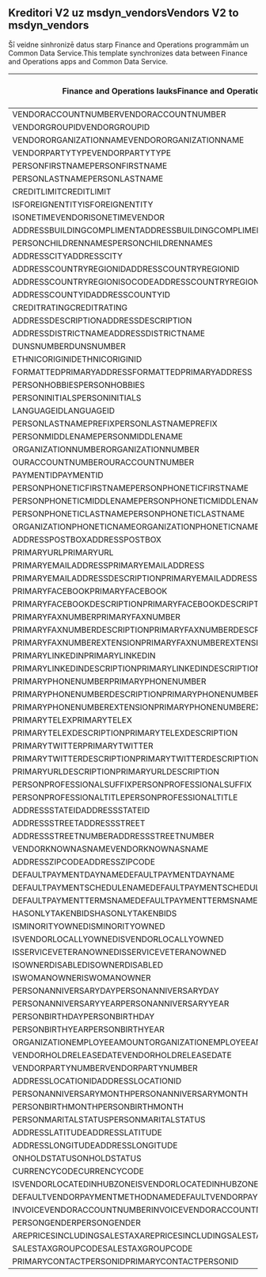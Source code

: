 ## <a name="vendors-v2-to-msdyn_vendors"></a><span data-ttu-id="99e80-101">Kreditori V2 uz msdyn_vendors</span><span class="sxs-lookup"><span data-stu-id="99e80-101">Vendors V2 to msdyn_vendors</span></span>

<span data-ttu-id="99e80-102">Šī veidne sinhronizē datus starp Finance and Operations programmām un Common Data Service.</span><span class="sxs-lookup"><span data-stu-id="99e80-102">This template synchronizes data between Finance and Operations apps and Common Data Service.</span></span>

<span data-ttu-id="99e80-103">Finance and Operations lauks</span><span class="sxs-lookup"><span data-stu-id="99e80-103">Finance and Operations field</span></span> | <span data-ttu-id="99e80-104">Kartes veids</span><span class="sxs-lookup"><span data-stu-id="99e80-104">Map type</span></span> | <span data-ttu-id="99e80-105">Cits Dynamics 365 lauks</span><span class="sxs-lookup"><span data-stu-id="99e80-105">Other Dynamics 365 field</span></span> | <span data-ttu-id="99e80-106">Noklusējuma vērtība</span><span class="sxs-lookup"><span data-stu-id="99e80-106">Default value</span></span>
---|---|---|---
<span data-ttu-id="99e80-107">VENDORACCOUNTNUMBER</span><span class="sxs-lookup"><span data-stu-id="99e80-107">VENDORACCOUNTNUMBER</span></span> | = | <span data-ttu-id="99e80-108">msdyn_vendoraccountnumber</span><span class="sxs-lookup"><span data-stu-id="99e80-108">msdyn_vendoraccountnumber</span></span> | 
<span data-ttu-id="99e80-109">VENDORGROUPID</span><span class="sxs-lookup"><span data-stu-id="99e80-109">VENDORGROUPID</span></span> | = | <span data-ttu-id="99e80-110">msdyn_vendorgroupid.msdyn_vendorgroup</span><span class="sxs-lookup"><span data-stu-id="99e80-110">msdyn_vendorgroupid.msdyn_vendorgroup</span></span> | 
<span data-ttu-id="99e80-111">VENDORORGANIZATIONNAME</span><span class="sxs-lookup"><span data-stu-id="99e80-111">VENDORORGANIZATIONNAME</span></span> | = | <span data-ttu-id="99e80-112">msdyn_name</span><span class="sxs-lookup"><span data-stu-id="99e80-112">msdyn_name</span></span> | 
<span data-ttu-id="99e80-113">VENDORPARTYTYPE</span><span class="sxs-lookup"><span data-stu-id="99e80-113">VENDORPARTYTYPE</span></span> | >< | <span data-ttu-id="99e80-114">msdyn_isperson</span><span class="sxs-lookup"><span data-stu-id="99e80-114">msdyn_isperson</span></span> | 
<span data-ttu-id="99e80-115">PERSONFIRSTNAME</span><span class="sxs-lookup"><span data-stu-id="99e80-115">PERSONFIRSTNAME</span></span> | = | <span data-ttu-id="99e80-116">msdyn_firstname</span><span class="sxs-lookup"><span data-stu-id="99e80-116">msdyn_firstname</span></span> | 
<span data-ttu-id="99e80-117">PERSONLASTNAME</span><span class="sxs-lookup"><span data-stu-id="99e80-117">PERSONLASTNAME</span></span> | = | <span data-ttu-id="99e80-118">msdyn_lastname</span><span class="sxs-lookup"><span data-stu-id="99e80-118">msdyn_lastname</span></span> | 
<span data-ttu-id="99e80-119">CREDITLIMIT</span><span class="sxs-lookup"><span data-stu-id="99e80-119">CREDITLIMIT</span></span> | = | <span data-ttu-id="99e80-120">msdyn_vendorcreditlimit</span><span class="sxs-lookup"><span data-stu-id="99e80-120">msdyn_vendorcreditlimit</span></span> | 
<span data-ttu-id="99e80-121">ISFOREIGNENTITY</span><span class="sxs-lookup"><span data-stu-id="99e80-121">ISFOREIGNENTITY</span></span> | >< | <span data-ttu-id="99e80-122">msdyn_isforeignentity</span><span class="sxs-lookup"><span data-stu-id="99e80-122">msdyn_isforeignentity</span></span> | 
<span data-ttu-id="99e80-123">ISONETIMEVENDOR</span><span class="sxs-lookup"><span data-stu-id="99e80-123">ISONETIMEVENDOR</span></span> | >< | <span data-ttu-id="99e80-124">msdyn_isonetimevendor</span><span class="sxs-lookup"><span data-stu-id="99e80-124">msdyn_isonetimevendor</span></span> | 
<span data-ttu-id="99e80-125">ADDRESSBUILDINGCOMPLIMENT</span><span class="sxs-lookup"><span data-stu-id="99e80-125">ADDRESSBUILDINGCOMPLIMENT</span></span> | = | <span data-ttu-id="99e80-126">msdyn_addressbuildingcompliment</span><span class="sxs-lookup"><span data-stu-id="99e80-126">msdyn_addressbuildingcompliment</span></span> | 
<span data-ttu-id="99e80-127">PERSONCHILDRENNAMES</span><span class="sxs-lookup"><span data-stu-id="99e80-127">PERSONCHILDRENNAMES</span></span> | = | <span data-ttu-id="99e80-128">msdyn_childrennames</span><span class="sxs-lookup"><span data-stu-id="99e80-128">msdyn_childrennames</span></span> | 
<span data-ttu-id="99e80-129">ADDRESSCITY</span><span class="sxs-lookup"><span data-stu-id="99e80-129">ADDRESSCITY</span></span> | = | <span data-ttu-id="99e80-130">msdyn_addresscity</span><span class="sxs-lookup"><span data-stu-id="99e80-130">msdyn_addresscity</span></span> | 
<span data-ttu-id="99e80-131">ADDRESSCOUNTRYREGIONID</span><span class="sxs-lookup"><span data-stu-id="99e80-131">ADDRESSCOUNTRYREGIONID</span></span> | = | <span data-ttu-id="99e80-132">msdyn_addresscountryregionid</span><span class="sxs-lookup"><span data-stu-id="99e80-132">msdyn_addresscountryregionid</span></span> | 
<span data-ttu-id="99e80-133">ADDRESSCOUNTRYREGIONISOCODE</span><span class="sxs-lookup"><span data-stu-id="99e80-133">ADDRESSCOUNTRYREGIONISOCODE</span></span> | = | <span data-ttu-id="99e80-134">msdyn_addresscountryregionisocode</span><span class="sxs-lookup"><span data-stu-id="99e80-134">msdyn_addresscountryregionisocode</span></span> | 
<span data-ttu-id="99e80-135">ADDRESSCOUNTYID</span><span class="sxs-lookup"><span data-stu-id="99e80-135">ADDRESSCOUNTYID</span></span> | = | <span data-ttu-id="99e80-136">msdyn_addresscountyid</span><span class="sxs-lookup"><span data-stu-id="99e80-136">msdyn_addresscountyid</span></span> | 
<span data-ttu-id="99e80-137">CREDITRATING</span><span class="sxs-lookup"><span data-stu-id="99e80-137">CREDITRATING</span></span> | = | <span data-ttu-id="99e80-138">msdyn_creditrating</span><span class="sxs-lookup"><span data-stu-id="99e80-138">msdyn_creditrating</span></span> | 
<span data-ttu-id="99e80-139">ADDRESSDESCRIPTION</span><span class="sxs-lookup"><span data-stu-id="99e80-139">ADDRESSDESCRIPTION</span></span> | = | <span data-ttu-id="99e80-140">msdyn_addressdescription</span><span class="sxs-lookup"><span data-stu-id="99e80-140">msdyn_addressdescription</span></span> | 
<span data-ttu-id="99e80-141">ADDRESSDISTRICTNAME</span><span class="sxs-lookup"><span data-stu-id="99e80-141">ADDRESSDISTRICTNAME</span></span> | = | <span data-ttu-id="99e80-142">msdyn_addressdistrictname</span><span class="sxs-lookup"><span data-stu-id="99e80-142">msdyn_addressdistrictname</span></span> | 
<span data-ttu-id="99e80-143">DUNSNUMBER</span><span class="sxs-lookup"><span data-stu-id="99e80-143">DUNSNUMBER</span></span> | = | <span data-ttu-id="99e80-144">msdyn_dunsnumber</span><span class="sxs-lookup"><span data-stu-id="99e80-144">msdyn_dunsnumber</span></span> | 
<span data-ttu-id="99e80-145">ETHNICORIGINID</span><span class="sxs-lookup"><span data-stu-id="99e80-145">ETHNICORIGINID</span></span> | = | <span data-ttu-id="99e80-146">msdyn_ethnicorigin</span><span class="sxs-lookup"><span data-stu-id="99e80-146">msdyn_ethnicorigin</span></span> | 
<span data-ttu-id="99e80-147">FORMATTEDPRIMARYADDRESS</span><span class="sxs-lookup"><span data-stu-id="99e80-147">FORMATTEDPRIMARYADDRESS</span></span> | = | <span data-ttu-id="99e80-148">msdyn_formattedprimaryaddress</span><span class="sxs-lookup"><span data-stu-id="99e80-148">msdyn_formattedprimaryaddress</span></span> | 
<span data-ttu-id="99e80-149">PERSONHOBBIES</span><span class="sxs-lookup"><span data-stu-id="99e80-149">PERSONHOBBIES</span></span> | = | <span data-ttu-id="99e80-150">msdyn_hobbies</span><span class="sxs-lookup"><span data-stu-id="99e80-150">msdyn_hobbies</span></span> | 
<span data-ttu-id="99e80-151">PERSONINITIALS</span><span class="sxs-lookup"><span data-stu-id="99e80-151">PERSONINITIALS</span></span> | = | <span data-ttu-id="99e80-152">msdyn_initials</span><span class="sxs-lookup"><span data-stu-id="99e80-152">msdyn_initials</span></span> | 
<span data-ttu-id="99e80-153">LANGUAGEID</span><span class="sxs-lookup"><span data-stu-id="99e80-153">LANGUAGEID</span></span> | >< | <span data-ttu-id="99e80-154">msdyn_language</span><span class="sxs-lookup"><span data-stu-id="99e80-154">msdyn_language</span></span> | 
<span data-ttu-id="99e80-155">PERSONLASTNAMEPREFIX</span><span class="sxs-lookup"><span data-stu-id="99e80-155">PERSONLASTNAMEPREFIX</span></span> | = | <span data-ttu-id="99e80-156">msdyn_lastnameprefix</span><span class="sxs-lookup"><span data-stu-id="99e80-156">msdyn_lastnameprefix</span></span> | 
<span data-ttu-id="99e80-157">PERSONMIDDLENAME</span><span class="sxs-lookup"><span data-stu-id="99e80-157">PERSONMIDDLENAME</span></span> | = | <span data-ttu-id="99e80-158">msdyn_middlename</span><span class="sxs-lookup"><span data-stu-id="99e80-158">msdyn_middlename</span></span> | 
<span data-ttu-id="99e80-159">ORGANIZATIONNUMBER</span><span class="sxs-lookup"><span data-stu-id="99e80-159">ORGANIZATIONNUMBER</span></span> | = | <span data-ttu-id="99e80-160">msdyn_organizationnumber</span><span class="sxs-lookup"><span data-stu-id="99e80-160">msdyn_organizationnumber</span></span> | 
<span data-ttu-id="99e80-161">OURACCOUNTNUMBER</span><span class="sxs-lookup"><span data-stu-id="99e80-161">OURACCOUNTNUMBER</span></span> | = | <span data-ttu-id="99e80-162">msdyn_ourvendoraccountnumber</span><span class="sxs-lookup"><span data-stu-id="99e80-162">msdyn_ourvendoraccountnumber</span></span> | 
<span data-ttu-id="99e80-163">PAYMENTID</span><span class="sxs-lookup"><span data-stu-id="99e80-163">PAYMENTID</span></span> | = | <span data-ttu-id="99e80-164">msdyn_paymentid</span><span class="sxs-lookup"><span data-stu-id="99e80-164">msdyn_paymentid</span></span> | 
<span data-ttu-id="99e80-165">PERSONPHONETICFIRSTNAME</span><span class="sxs-lookup"><span data-stu-id="99e80-165">PERSONPHONETICFIRSTNAME</span></span> | = | <span data-ttu-id="99e80-166">msdyn_phoneticfirstname</span><span class="sxs-lookup"><span data-stu-id="99e80-166">msdyn_phoneticfirstname</span></span> | 
<span data-ttu-id="99e80-167">PERSONPHONETICMIDDLENAME</span><span class="sxs-lookup"><span data-stu-id="99e80-167">PERSONPHONETICMIDDLENAME</span></span> | = | <span data-ttu-id="99e80-168">msdyn_phoneticmiddlename</span><span class="sxs-lookup"><span data-stu-id="99e80-168">msdyn_phoneticmiddlename</span></span> | 
<span data-ttu-id="99e80-169">PERSONPHONETICLASTNAME</span><span class="sxs-lookup"><span data-stu-id="99e80-169">PERSONPHONETICLASTNAME</span></span> | = | <span data-ttu-id="99e80-170">msdyn_phoneticlastname</span><span class="sxs-lookup"><span data-stu-id="99e80-170">msdyn_phoneticlastname</span></span> | 
<span data-ttu-id="99e80-171">ORGANIZATIONPHONETICNAME</span><span class="sxs-lookup"><span data-stu-id="99e80-171">ORGANIZATIONPHONETICNAME</span></span> | = | <span data-ttu-id="99e80-172">msdyn_organizationphoneticname</span><span class="sxs-lookup"><span data-stu-id="99e80-172">msdyn_organizationphoneticname</span></span> | 
<span data-ttu-id="99e80-173">ADDRESSPOSTBOX</span><span class="sxs-lookup"><span data-stu-id="99e80-173">ADDRESSPOSTBOX</span></span> | = | <span data-ttu-id="99e80-174">msdyn_addresspostbox</span><span class="sxs-lookup"><span data-stu-id="99e80-174">msdyn_addresspostbox</span></span> | 
<span data-ttu-id="99e80-175">PRIMARYURL</span><span class="sxs-lookup"><span data-stu-id="99e80-175">PRIMARYURL</span></span> | = | <span data-ttu-id="99e80-176">msdyn_primarycontacturl</span><span class="sxs-lookup"><span data-stu-id="99e80-176">msdyn_primarycontacturl</span></span> | 
<span data-ttu-id="99e80-177">PRIMARYEMAILADDRESS</span><span class="sxs-lookup"><span data-stu-id="99e80-177">PRIMARYEMAILADDRESS</span></span> | = | <span data-ttu-id="99e80-178">msdyn_primaryemailaddress</span><span class="sxs-lookup"><span data-stu-id="99e80-178">msdyn_primaryemailaddress</span></span> | 
<span data-ttu-id="99e80-179">PRIMARYEMAILADDRESSDESCRIPTION</span><span class="sxs-lookup"><span data-stu-id="99e80-179">PRIMARYEMAILADDRESSDESCRIPTION</span></span> | = | <span data-ttu-id="99e80-180">msdyn_primaryemailaddressdescription</span><span class="sxs-lookup"><span data-stu-id="99e80-180">msdyn_primaryemailaddressdescription</span></span> | 
<span data-ttu-id="99e80-181">PRIMARYFACEBOOK</span><span class="sxs-lookup"><span data-stu-id="99e80-181">PRIMARYFACEBOOK</span></span> | = | <span data-ttu-id="99e80-182">msdyn_primaryfacebook</span><span class="sxs-lookup"><span data-stu-id="99e80-182">msdyn_primaryfacebook</span></span> | 
<span data-ttu-id="99e80-183">PRIMARYFACEBOOKDESCRIPTION</span><span class="sxs-lookup"><span data-stu-id="99e80-183">PRIMARYFACEBOOKDESCRIPTION</span></span> | = | <span data-ttu-id="99e80-184">msdyn_primaryfacebookdescription</span><span class="sxs-lookup"><span data-stu-id="99e80-184">msdyn_primaryfacebookdescription</span></span> | 
<span data-ttu-id="99e80-185">PRIMARYFAXNUMBER</span><span class="sxs-lookup"><span data-stu-id="99e80-185">PRIMARYFAXNUMBER</span></span> | = | <span data-ttu-id="99e80-186">msdyn_primaryfaxnumber</span><span class="sxs-lookup"><span data-stu-id="99e80-186">msdyn_primaryfaxnumber</span></span> | 
<span data-ttu-id="99e80-187">PRIMARYFAXNUMBERDESCRIPTION</span><span class="sxs-lookup"><span data-stu-id="99e80-187">PRIMARYFAXNUMBERDESCRIPTION</span></span> | = | <span data-ttu-id="99e80-188">msdyn_primaryfaxnumberdescription</span><span class="sxs-lookup"><span data-stu-id="99e80-188">msdyn_primaryfaxnumberdescription</span></span> | 
<span data-ttu-id="99e80-189">PRIMARYFAXNUMBEREXTENSION</span><span class="sxs-lookup"><span data-stu-id="99e80-189">PRIMARYFAXNUMBEREXTENSION</span></span> | = | <span data-ttu-id="99e80-190">msdyn_primaryfaxnumberextension</span><span class="sxs-lookup"><span data-stu-id="99e80-190">msdyn_primaryfaxnumberextension</span></span> | 
<span data-ttu-id="99e80-191">PRIMARYLINKEDIN</span><span class="sxs-lookup"><span data-stu-id="99e80-191">PRIMARYLINKEDIN</span></span> | = | <span data-ttu-id="99e80-192">msdyn_primarylinkedin</span><span class="sxs-lookup"><span data-stu-id="99e80-192">msdyn_primarylinkedin</span></span> | 
<span data-ttu-id="99e80-193">PRIMARYLINKEDINDESCRIPTION</span><span class="sxs-lookup"><span data-stu-id="99e80-193">PRIMARYLINKEDINDESCRIPTION</span></span> | = | <span data-ttu-id="99e80-194">msdyn_primarylinkedindescription</span><span class="sxs-lookup"><span data-stu-id="99e80-194">msdyn_primarylinkedindescription</span></span> | 
<span data-ttu-id="99e80-195">PRIMARYPHONENUMBER</span><span class="sxs-lookup"><span data-stu-id="99e80-195">PRIMARYPHONENUMBER</span></span> | = | <span data-ttu-id="99e80-196">msdyn_pimaryphonenumber</span><span class="sxs-lookup"><span data-stu-id="99e80-196">msdyn_pimaryphonenumber</span></span> | 
<span data-ttu-id="99e80-197">PRIMARYPHONENUMBERDESCRIPTION</span><span class="sxs-lookup"><span data-stu-id="99e80-197">PRIMARYPHONENUMBERDESCRIPTION</span></span> | = | <span data-ttu-id="99e80-198">msdyn_primaryphonenumberdescription</span><span class="sxs-lookup"><span data-stu-id="99e80-198">msdyn_primaryphonenumberdescription</span></span> | 
<span data-ttu-id="99e80-199">PRIMARYPHONENUMBEREXTENSION</span><span class="sxs-lookup"><span data-stu-id="99e80-199">PRIMARYPHONENUMBEREXTENSION</span></span> | = | <span data-ttu-id="99e80-200">msdyn_primaryphonenumberextension</span><span class="sxs-lookup"><span data-stu-id="99e80-200">msdyn_primaryphonenumberextension</span></span> | 
<span data-ttu-id="99e80-201">PRIMARYTELEX</span><span class="sxs-lookup"><span data-stu-id="99e80-201">PRIMARYTELEX</span></span> | = | <span data-ttu-id="99e80-202">msdyn_primarytelex</span><span class="sxs-lookup"><span data-stu-id="99e80-202">msdyn_primarytelex</span></span> | 
<span data-ttu-id="99e80-203">PRIMARYTELEXDESCRIPTION</span><span class="sxs-lookup"><span data-stu-id="99e80-203">PRIMARYTELEXDESCRIPTION</span></span> | = | <span data-ttu-id="99e80-204">msdyn_primarytelexdescription</span><span class="sxs-lookup"><span data-stu-id="99e80-204">msdyn_primarytelexdescription</span></span> | 
<span data-ttu-id="99e80-205">PRIMARYTWITTER</span><span class="sxs-lookup"><span data-stu-id="99e80-205">PRIMARYTWITTER</span></span> | = | <span data-ttu-id="99e80-206">msdyn_primarytwitter</span><span class="sxs-lookup"><span data-stu-id="99e80-206">msdyn_primarytwitter</span></span> | 
<span data-ttu-id="99e80-207">PRIMARYTWITTERDESCRIPTION</span><span class="sxs-lookup"><span data-stu-id="99e80-207">PRIMARYTWITTERDESCRIPTION</span></span> | = | <span data-ttu-id="99e80-208">msdyn_primarytwitterdescription</span><span class="sxs-lookup"><span data-stu-id="99e80-208">msdyn_primarytwitterdescription</span></span> | 
<span data-ttu-id="99e80-209">PRIMARYURLDESCRIPTION</span><span class="sxs-lookup"><span data-stu-id="99e80-209">PRIMARYURLDESCRIPTION</span></span> | = | <span data-ttu-id="99e80-210">msdyn_primaryurldescription</span><span class="sxs-lookup"><span data-stu-id="99e80-210">msdyn_primaryurldescription</span></span> | 
<span data-ttu-id="99e80-211">PERSONPROFESSIONALSUFFIX</span><span class="sxs-lookup"><span data-stu-id="99e80-211">PERSONPROFESSIONALSUFFIX</span></span> | = | <span data-ttu-id="99e80-212">msdyn_professionalsuffix</span><span class="sxs-lookup"><span data-stu-id="99e80-212">msdyn_professionalsuffix</span></span> | 
<span data-ttu-id="99e80-213">PERSONPROFESSIONALTITLE</span><span class="sxs-lookup"><span data-stu-id="99e80-213">PERSONPROFESSIONALTITLE</span></span> | = | <span data-ttu-id="99e80-214">msdyn_professionatitle</span><span class="sxs-lookup"><span data-stu-id="99e80-214">msdyn_professionatitle</span></span> | 
<span data-ttu-id="99e80-215">ADDRESSSTATEID</span><span class="sxs-lookup"><span data-stu-id="99e80-215">ADDRESSSTATEID</span></span> | = | <span data-ttu-id="99e80-216">msdyn_addressstateid</span><span class="sxs-lookup"><span data-stu-id="99e80-216">msdyn_addressstateid</span></span> | 
<span data-ttu-id="99e80-217">ADDRESSSTREET</span><span class="sxs-lookup"><span data-stu-id="99e80-217">ADDRESSSTREET</span></span> | = | <span data-ttu-id="99e80-218">msdyn_addressstreet</span><span class="sxs-lookup"><span data-stu-id="99e80-218">msdyn_addressstreet</span></span> | 
<span data-ttu-id="99e80-219">ADDRESSSTREETNUMBER</span><span class="sxs-lookup"><span data-stu-id="99e80-219">ADDRESSSTREETNUMBER</span></span> | = | <span data-ttu-id="99e80-220">msdyn_addressstreetnumber</span><span class="sxs-lookup"><span data-stu-id="99e80-220">msdyn_addressstreetnumber</span></span> | 
<span data-ttu-id="99e80-221">VENDORKNOWNASNAME</span><span class="sxs-lookup"><span data-stu-id="99e80-221">VENDORKNOWNASNAME</span></span> | = | <span data-ttu-id="99e80-222">msdyn_vendorknownasname</span><span class="sxs-lookup"><span data-stu-id="99e80-222">msdyn_vendorknownasname</span></span> | 
<span data-ttu-id="99e80-223">ADDRESSZIPCODE</span><span class="sxs-lookup"><span data-stu-id="99e80-223">ADDRESSZIPCODE</span></span> | = | <span data-ttu-id="99e80-224">msdyn_addresszipcode</span><span class="sxs-lookup"><span data-stu-id="99e80-224">msdyn_addresszipcode</span></span> | 
<span data-ttu-id="99e80-225">DEFAULTPAYMENTDAYNAME</span><span class="sxs-lookup"><span data-stu-id="99e80-225">DEFAULTPAYMENTDAYNAME</span></span> | = | <span data-ttu-id="99e80-226">msdyn_defaultpaymentdayname.msdyn_name</span><span class="sxs-lookup"><span data-stu-id="99e80-226">msdyn_defaultpaymentdayname.msdyn_name</span></span> | 
<span data-ttu-id="99e80-227">DEFAULTPAYMENTSCHEDULENAME</span><span class="sxs-lookup"><span data-stu-id="99e80-227">DEFAULTPAYMENTSCHEDULENAME</span></span> | = | <span data-ttu-id="99e80-228">msdyn_paymentschedule.msdyn_name</span><span class="sxs-lookup"><span data-stu-id="99e80-228">msdyn_paymentschedule.msdyn_name</span></span> | 
<span data-ttu-id="99e80-229">DEFAULTPAYMENTTERMSNAME</span><span class="sxs-lookup"><span data-stu-id="99e80-229">DEFAULTPAYMENTTERMSNAME</span></span> | = | <span data-ttu-id="99e80-230">msdyn_paymentterms.msdyn_name</span><span class="sxs-lookup"><span data-stu-id="99e80-230">msdyn_paymentterms.msdyn_name</span></span> | 
<span data-ttu-id="99e80-231">HASONLYTAKENBIDS</span><span class="sxs-lookup"><span data-stu-id="99e80-231">HASONLYTAKENBIDS</span></span> | >< | <span data-ttu-id="99e80-232">msdyn_hasonlytakenbids</span><span class="sxs-lookup"><span data-stu-id="99e80-232">msdyn_hasonlytakenbids</span></span> | 
<span data-ttu-id="99e80-233">ISMINORITYOWNED</span><span class="sxs-lookup"><span data-stu-id="99e80-233">ISMINORITYOWNED</span></span> | >< | <span data-ttu-id="99e80-234">msdyn_isminorityowned</span><span class="sxs-lookup"><span data-stu-id="99e80-234">msdyn_isminorityowned</span></span> | 
<span data-ttu-id="99e80-235">ISVENDORLOCALLYOWNED</span><span class="sxs-lookup"><span data-stu-id="99e80-235">ISVENDORLOCALLYOWNED</span></span> | >< | <span data-ttu-id="99e80-236">msdyn_isvendorlocallyowned</span><span class="sxs-lookup"><span data-stu-id="99e80-236">msdyn_isvendorlocallyowned</span></span> | 
<span data-ttu-id="99e80-237">ISSERVICEVETERANOWNED</span><span class="sxs-lookup"><span data-stu-id="99e80-237">ISSERVICEVETERANOWNED</span></span> | >< | <span data-ttu-id="99e80-238">msdyn_isserviceveteranowned</span><span class="sxs-lookup"><span data-stu-id="99e80-238">msdyn_isserviceveteranowned</span></span> | 
<span data-ttu-id="99e80-239">ISOWNERDISABLED</span><span class="sxs-lookup"><span data-stu-id="99e80-239">ISOWNERDISABLED</span></span> | >< | <span data-ttu-id="99e80-240">msdyn_ownerisdisabled</span><span class="sxs-lookup"><span data-stu-id="99e80-240">msdyn_ownerisdisabled</span></span> | 
<span data-ttu-id="99e80-241">ISWOMANOWNER</span><span class="sxs-lookup"><span data-stu-id="99e80-241">ISWOMANOWNER</span></span> | >< | <span data-ttu-id="99e80-242">msdyn_womanowner</span><span class="sxs-lookup"><span data-stu-id="99e80-242">msdyn_womanowner</span></span> | 
<span data-ttu-id="99e80-243">PERSONANNIVERSARYDAY</span><span class="sxs-lookup"><span data-stu-id="99e80-243">PERSONANNIVERSARYDAY</span></span> | = | <span data-ttu-id="99e80-244">msdyn_personanniversaryday</span><span class="sxs-lookup"><span data-stu-id="99e80-244">msdyn_personanniversaryday</span></span> | 
<span data-ttu-id="99e80-245">PERSONANNIVERSARYYEAR</span><span class="sxs-lookup"><span data-stu-id="99e80-245">PERSONANNIVERSARYYEAR</span></span> | = | <span data-ttu-id="99e80-246">msdyn_anniversaryyear</span><span class="sxs-lookup"><span data-stu-id="99e80-246">msdyn_anniversaryyear</span></span> | 
<span data-ttu-id="99e80-247">PERSONBIRTHDAY</span><span class="sxs-lookup"><span data-stu-id="99e80-247">PERSONBIRTHDAY</span></span> | = | <span data-ttu-id="99e80-248">msdyn_birthday</span><span class="sxs-lookup"><span data-stu-id="99e80-248">msdyn_birthday</span></span> | 
<span data-ttu-id="99e80-249">PERSONBIRTHYEAR</span><span class="sxs-lookup"><span data-stu-id="99e80-249">PERSONBIRTHYEAR</span></span> | = | <span data-ttu-id="99e80-250">msdyn_birthyear</span><span class="sxs-lookup"><span data-stu-id="99e80-250">msdyn_birthyear</span></span> | 
<span data-ttu-id="99e80-251">ORGANIZATIONEMPLOYEEAMOUNT</span><span class="sxs-lookup"><span data-stu-id="99e80-251">ORGANIZATIONEMPLOYEEAMOUNT</span></span> | = | <span data-ttu-id="99e80-252">msdyn_numberofemployees</span><span class="sxs-lookup"><span data-stu-id="99e80-252">msdyn_numberofemployees</span></span> | 
<span data-ttu-id="99e80-253">VENDORHOLDRELEASEDATE</span><span class="sxs-lookup"><span data-stu-id="99e80-253">VENDORHOLDRELEASEDATE</span></span> | = | <span data-ttu-id="99e80-254">msdyn_vendoronholdreleasedate</span><span class="sxs-lookup"><span data-stu-id="99e80-254">msdyn_vendoronholdreleasedate</span></span> | 
<span data-ttu-id="99e80-255">VENDORPARTYNUMBER</span><span class="sxs-lookup"><span data-stu-id="99e80-255">VENDORPARTYNUMBER</span></span> | = | <span data-ttu-id="99e80-256">msdyn_vendorpartynumber</span><span class="sxs-lookup"><span data-stu-id="99e80-256">msdyn_vendorpartynumber</span></span> | 
<span data-ttu-id="99e80-257">ADDRESSLOCATIONID</span><span class="sxs-lookup"><span data-stu-id="99e80-257">ADDRESSLOCATIONID</span></span> | = | <span data-ttu-id="99e80-258">msdyn_addresslocationid</span><span class="sxs-lookup"><span data-stu-id="99e80-258">msdyn_addresslocationid</span></span> | 
<span data-ttu-id="99e80-259">PERSONANNIVERSARYMONTH</span><span class="sxs-lookup"><span data-stu-id="99e80-259">PERSONANNIVERSARYMONTH</span></span> | = | <span data-ttu-id="99e80-260">msdyn_vendorpersonanniversarymonth</span><span class="sxs-lookup"><span data-stu-id="99e80-260">msdyn_vendorpersonanniversarymonth</span></span> | 
<span data-ttu-id="99e80-261">PERSONBIRTHMONTH</span><span class="sxs-lookup"><span data-stu-id="99e80-261">PERSONBIRTHMONTH</span></span> | = | <span data-ttu-id="99e80-262">msdyn_vendorpersonbirthmonth</span><span class="sxs-lookup"><span data-stu-id="99e80-262">msdyn_vendorpersonbirthmonth</span></span> | 
<span data-ttu-id="99e80-263">PERSONMARITALSTATUS</span><span class="sxs-lookup"><span data-stu-id="99e80-263">PERSONMARITALSTATUS</span></span> | >< | <span data-ttu-id="99e80-264">msdyn_maritalstatus</span><span class="sxs-lookup"><span data-stu-id="99e80-264">msdyn_maritalstatus</span></span> | 
<span data-ttu-id="99e80-265">ADDRESSLATITUDE</span><span class="sxs-lookup"><span data-stu-id="99e80-265">ADDRESSLATITUDE</span></span> | >> | <span data-ttu-id="99e80-266">msdyn_addresslatitude</span><span class="sxs-lookup"><span data-stu-id="99e80-266">msdyn_addresslatitude</span></span> | 
<span data-ttu-id="99e80-267">ADDRESSLONGITUDE</span><span class="sxs-lookup"><span data-stu-id="99e80-267">ADDRESSLONGITUDE</span></span> | >> | <span data-ttu-id="99e80-268">msdyn_addresslongitude</span><span class="sxs-lookup"><span data-stu-id="99e80-268">msdyn_addresslongitude</span></span> | 
<span data-ttu-id="99e80-269">ONHOLDSTATUS</span><span class="sxs-lookup"><span data-stu-id="99e80-269">ONHOLDSTATUS</span></span> | >< | <span data-ttu-id="99e80-270">msdyn_onholdstatus</span><span class="sxs-lookup"><span data-stu-id="99e80-270">msdyn_onholdstatus</span></span> | 
<span data-ttu-id="99e80-271">CURRENCYCODE</span><span class="sxs-lookup"><span data-stu-id="99e80-271">CURRENCYCODE</span></span> | = | <span data-ttu-id="99e80-272">msdyn_currencycode.isocurrencycode</span><span class="sxs-lookup"><span data-stu-id="99e80-272">msdyn_currencycode.isocurrencycode</span></span> | 
<span data-ttu-id="99e80-273">ISVENDORLOCATEDINHUBZONE</span><span class="sxs-lookup"><span data-stu-id="99e80-273">ISVENDORLOCATEDINHUBZONE</span></span> | >< | <span data-ttu-id="99e80-274">msdyn_isvendorlocatedinhubzone</span><span class="sxs-lookup"><span data-stu-id="99e80-274">msdyn_isvendorlocatedinhubzone</span></span> | 
<span data-ttu-id="99e80-275">DEFAULTVENDORPAYMENTMETHODNAME</span><span class="sxs-lookup"><span data-stu-id="99e80-275">DEFAULTVENDORPAYMENTMETHODNAME</span></span> | = | <span data-ttu-id="99e80-276">msdyn_vendorpaymentmethod.msdyn_name</span><span class="sxs-lookup"><span data-stu-id="99e80-276">msdyn_vendorpaymentmethod.msdyn_name</span></span> | 
<span data-ttu-id="99e80-277">INVOICEVENDORACCOUNTNUMBER</span><span class="sxs-lookup"><span data-stu-id="99e80-277">INVOICEVENDORACCOUNTNUMBER</span></span> | = | <span data-ttu-id="99e80-278">msdyn_invoicevendoraccountnumber.msdyn_vendoraccountnumber</span><span class="sxs-lookup"><span data-stu-id="99e80-278">msdyn_invoicevendoraccountnumber.msdyn_vendoraccountnumber</span></span> | 
<span data-ttu-id="99e80-279">PERSONGENDER</span><span class="sxs-lookup"><span data-stu-id="99e80-279">PERSONGENDER</span></span> | >< | <span data-ttu-id="99e80-280">msdyn_gender</span><span class="sxs-lookup"><span data-stu-id="99e80-280">msdyn_gender</span></span> | 
<span data-ttu-id="99e80-281">AREPRICESINCLUDINGSALESTAX</span><span class="sxs-lookup"><span data-stu-id="99e80-281">AREPRICESINCLUDINGSALESTAX</span></span> | >< | <span data-ttu-id="99e80-282">msdyn_priceincludessalestax</span><span class="sxs-lookup"><span data-stu-id="99e80-282">msdyn_priceincludessalestax</span></span> | 
<span data-ttu-id="99e80-283">SALESTAXGROUPCODE</span><span class="sxs-lookup"><span data-stu-id="99e80-283">SALESTAXGROUPCODE</span></span> | = | <span data-ttu-id="99e80-284">msdyn_taxgroup.msdyn_name</span><span class="sxs-lookup"><span data-stu-id="99e80-284">msdyn_taxgroup.msdyn_name</span></span> | 
<span data-ttu-id="99e80-285">PRIMARYCONTACTPERSONID</span><span class="sxs-lookup"><span data-stu-id="99e80-285">PRIMARYCONTACTPERSONID</span></span> | = | <span data-ttu-id="99e80-286">msdyn_vendorprimarycontactperson.msdyn_contactpersonid</span><span class="sxs-lookup"><span data-stu-id="99e80-286">msdyn_vendorprimarycontactperson.msdyn_contactpersonid</span></span> | 
